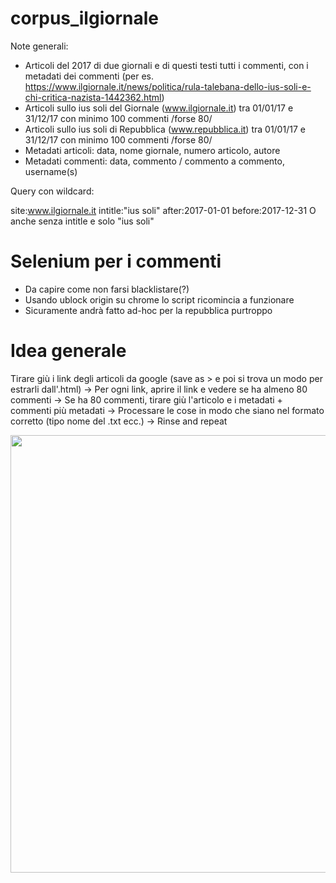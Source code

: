 # corpus_ilgiornale

Note generali:

- Articoli del 2017 di due giornali e di questi testi tutti i commenti, con i metadati dei commenti (per es. https://www.ilgiornale.it/news/politica/rula-talebana-dello-ius-soli-e-chi-critica-nazista-1442362.html)
- Articoli sullo ius soli del Giornale (www.ilgiornale.it) tra 01/01/17 e 31/12/17 con minimo 100 commenti /forse 80/
- Articoli sullo ius soli di Repubblica (www.repubblica.it) tra 01/01/17 e 31/12/17 con minimo 100 commenti /forse 80/
- Metadati articoli: data, nome giornale, numero articolo, autore 
- Metadati commenti: data, commento / commento a commento, username(s)

Query con wildcard:

site:www.ilgiornale.it intitle:"ius soli" after:2017-01-01 before:2017-12-31
O anche senza intitle e solo "ius soli"

# Selenium per i commenti

- Da capire come non farsi blacklistare(?) 
- Usando ublock origin su chrome lo script ricomincia a funzionare 
- Sicuramente andrà fatto ad-hoc per la repubblica purtroppo

# Idea generale

Tirare giù i link degli articoli da google (save as > e poi si trova un modo per estrarli dall'.html) -> Per ogni link, aprire il link e vedere se ha almeno 80 commenti -> Se ha 80 commenti, tirare giù l'articolo e i metadati + commenti più metadati -> Processare le cose in modo che siano nel formato corretto (tipo nome del .txt ecc.) -> Rinse and repeat

<img src="https://github.com/ffedox/corpus_ilgiornale/blob/main/esempio_corpus.jpg" width="700" class="center">
